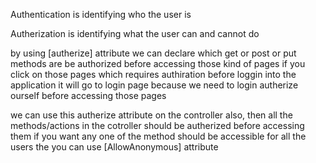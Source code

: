 Authentication is identifying who the user is

Autherization is identifying what the user can and cannot do

by using [autherize] attribute we can declare which get or post or put methods are be authorized before accessing those kind of pages
if you click on those pages which requires authiration before loggin into the application it will go to login page because we need to login autherize ourself before accessing those pages

we can use this autherize attribute on the controller also, then all the methods/actions in the cotroller should be autherized before accessing them
if you want any one of the method should be accessible for all the users the you can use [AllowAnonymous] attribute
